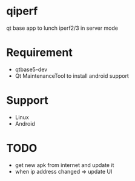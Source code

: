# qiperf
qt base app to lunch iperf2/3 in server mode


# Requirement
 * qtbase5-dev
 * Qt MaintenanceTool to install android support

# Support
 * Linux
 * Android

# TODO
 * get new apk from internet and update it
 * when ip address changed => update UI
 
